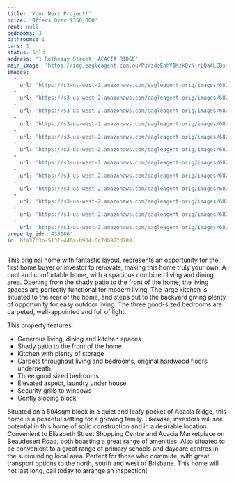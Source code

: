 ```yaml
---
title: 'Your Next Project!'
price: 'Offers Over $350,000'
rent: null
bedrooms: 3
bathrooms: 1
cars: 1
status: Sold
address: '1 Rothesay Street, ACACIA RIDGE'
main_image: 'https://img.eagleagent.com.au/PxWsdoEhhV1KzkDvN-rLQa4LCBs=/1280x854/smart/https://s3-us-west-2.amazonaws.com/eagleagent-orig/images/6821470/126314134-image-M.jpg'
images:
  -
    url: 'https://s3-us-west-2.amazonaws.com/eagleagent-orig/images/6821481/126314134-image-K.jpg'
  -
    url: 'https://s3-us-west-2.amazonaws.com/eagleagent-orig/images/6821480/126314134-image-J.jpg'
  -
    url: 'https://s3-us-west-2.amazonaws.com/eagleagent-orig/images/6821479/126314134-image-I.jpg'
  -
    url: 'https://s3-us-west-2.amazonaws.com/eagleagent-orig/images/6821478/126314134-image-H.jpg'
  -
    url: 'https://s3-us-west-2.amazonaws.com/eagleagent-orig/images/6821477/126314134-image-G.jpg'
  -
    url: 'https://s3-us-west-2.amazonaws.com/eagleagent-orig/images/6821476/126314134-image-F.jpg'
  -
    url: 'https://s3-us-west-2.amazonaws.com/eagleagent-orig/images/6821475/126314134-image-E.jpg'
  -
    url: 'https://s3-us-west-2.amazonaws.com/eagleagent-orig/images/6821474/126314134-image-D.jpg'
  -
    url: 'https://s3-us-west-2.amazonaws.com/eagleagent-orig/images/6821473/126314134-image-C.jpg'
  -
    url: 'https://s3-us-west-2.amazonaws.com/eagleagent-orig/images/6821472/126314134-image-B.jpg'
  -
    url: 'https://s3-us-west-2.amazonaws.com/eagleagent-orig/images/6821471/126314134-image-A.jpg'
  -
    url: 'https://s3-us-west-2.amazonaws.com/eagleagent-orig/images/6821470/126314134-image-M.jpg'
property_id: '435186'
id: bfa37b3b-513f-440a-b934-647db827d788
---
```

This original home with fantastic layout, represents an opportunity for the first home buyer or investor to renovate, making this home truly your own. A cool and comfortable home, with a spacious combined living and dining area. Opening from the shady patio to the front of the home, the living spaces are perfectly functional for modern living. The large kitchen is situated to the rear of the home, and steps out to the backyard giving plenty of opportunity for easy outdoor living. The three good-sized bedrooms are carpeted, well-appointed and full of light.

This property features:

*  Generous living, dining and kitchen spaces
*  Shady patio to the front of the home
*  Kitchen with plenty of storage
*  Carpets throughout living and bedrooms, original hardwood floors underneath
*  Three good sized bedrooms
*  Elevated aspect, laundry under house
*  Security grills to windows
*  Gently sloping block

Situated on a 594sqm block in a quiet and leafy pocket of Acacia Ridge, this home is a peaceful setting for a growing family. Likewise, investors will see potential in this home of solid construction and in a desirable location. Convenient to Elizabeth Street Shopping Centre and Acacia Marketplace on Beaudesert Road, both boasting a great range of amenities. Also situated to be convenient to a great range of primary schools and daycare centres in the surrounding local area. Perfect for those who commute, with great transport options to the north, south and west of Brisbane. This home will not last long, call today to arrange an inspection!